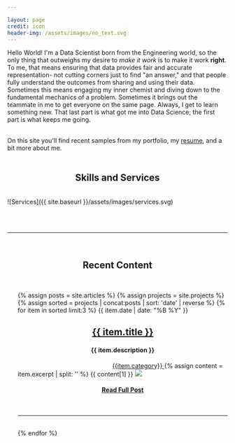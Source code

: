 ```yaml
---

layout: page
credit: icon
header-img: /assets/images/no_text.svg 
---
```

<h2-cheesy>Hello World!</h2-cheesy>
I'm a Data Scientist born from the Engineering world, so the only thing that outweighs my desire to _make it work_ is to make it work **right**. To me, that means ensuring that data provides fair and accurate representation- not cutting corners just to find "an answer," and that people fully understand the outcomes from sharing and using their data. Sometimes this means engaging my inner chemist and diving down to the fundamental mechanics of a problem. Sometimes it brings out the teammate in me to get everyone on the same page. Always, I get to learn something new. That last part is what got me into Data Science; the first part is what keeps me going.  <br><br>

On this site you'll find recent samples from my portfolio, my <a href="{{site.baseurl}}/assets/Cswavola.Resume.pdf">resume</a>, and a bit more about me.
<br><br>

<h2  align="center">Skills and Services</h2><br>
![Services]({{ site.baseurl }}/assets/images/services.svg)

<br><br>

<hr class="style-four"><br>
<h2  align="center">Recent Content</h2><br>

<ul>
    {% assign posts = site.articles %}
    {% assign projects = site.projects %}
    {% assign sorted = projects | concat:posts | sort: 'date' | reverse %}
    {% for item in sorted limit:3 %}
    {{ item.date | date: "%B %Y" }}
    <h2 align="center" ><a href="{{ item.url | prepend: site.baseurl }}">{{ item.title }}</a></h2>
        <h4  align="center">{{ item.description }}</h4>
        <a style="margin-left:45%" href="/by_category" class="category_button"> {{item.category}} </a>
        {% assign content = item.excerpt | split: '</div>' %}
    {{ content[1] }}
    <!-- <p  style="margin-left: 10%">{{ item.excerpt }}</p> -->
    <img src="{{ site.baseurl }}{{ item.image }}">
    <h4  align="center"><a href="{{ item.url | prepend: site.baseurl }}">Read Full Post</a></h4>
    <br>
    <hr class="style-four">
    <br>
    {% endfor %}
</ul>
